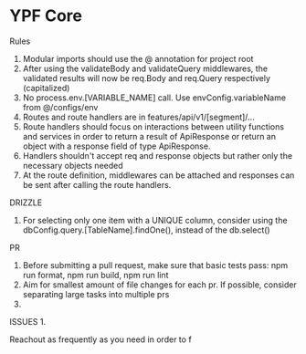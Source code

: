 # YPF Core

Rules
1. Modular imports should use the @ annotation for project root
2. After using the validateBody and validateQuery middlewares, the validated results will now be req.Body and req.Query respectively (capitalized)
3. No process.env.[VARIABLE_NAME] call. Use envConfig.variableName from @/configs/env
4. Routes and route handlers are in features/api/v1/[segment]/...
5. Route handlers should focus on interactions between utility functions and services in order to return a result of ApiResponse<T> or return an object with a response field of type ApiResponse<T>. 
6. Handlers shouldn't accept req and response objects but rather only the necessary objects needed
7. At the route definition, middlewares can be attached and responses can be sent after calling the route handlers.

DRIZZLE
1. For selecting only one item with a UNIQUE column, consider using the dbConfig.query.[TableName].findOne(), instead of the db.select()

PR
1. Before submitting a pull request, make sure that basic tests pass: npm run format, npm run build, npm run lint
2. Aim for smallest amount of file changes for each pr. If possible, consider separating large tasks into multiple prs
3. 

ISSUES
1. 


Reachout as frequently as you need in order to f
